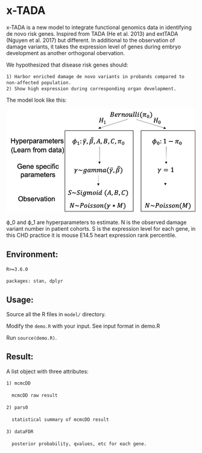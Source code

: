 # x-TADA
x-TADA is a new model to integrate functional genomics data in identifying de novo risk genes. Inspired from TADA (He et al. 2013) and extTADA (Nguyen et al. 2017) but different. In additional to the observation of damage variants, it takes the expression level of genes during embryo development as another orthogonal obervation. 

  We hypothesized that disease risk genes should:
  
    1) Harbor enriched damage de novo variants in probands compared to non-affected population. 
    2) Show high expression during corresponding organ development.
    
  The model look like this:
  
  <img src="https://github.com/ShenLab/x-TADA/blob/master/x-TADA.model.png?raw=true" width="512">
  
ϕ_0 and ϕ_1 are hyperparameters to estimate. N is the observed damage variant number in patient cohorts. S is the expression level for each gene, in this CHD practice it is mouse E14.5 heart expression rank percentile.

## Environment:
  
  `R>=3.6.0`
  
  `packages: stan, dplyr`

## Usage:

  Source all the R files in `model/` directory.
  
  Modify the `demo.R` with your input. See input format in demo.R
  
  Run `source(demo.R)`.
  
## Result:
  
  A list object with three attributes:
  
    1) mcmcDD
  
      mcmcDD raw result
  
    2) pars0
  
      statistical summary of mcmcDD result
  
    3) dataFDR
  
      posterior probability, qvalues, etc for each gene.
  
